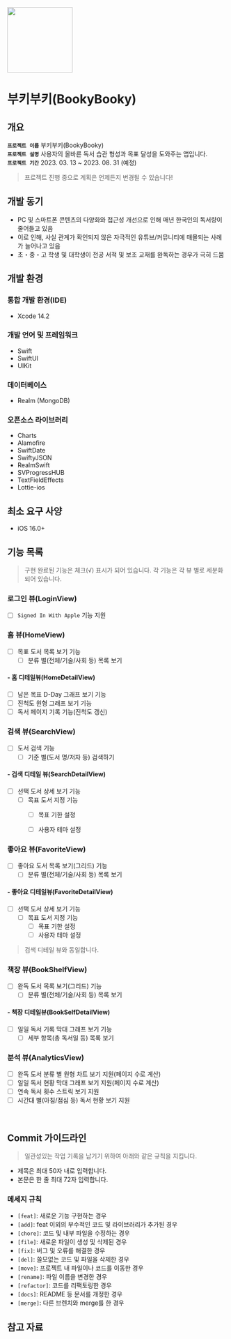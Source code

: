 <img src="https://user-images.githubusercontent.com/21079970/224593183-bb6b4657-3521-4fd9-a478-ae578bc05503.png" align="center" width="150" height="150">

# 부키부키(BookyBooky)
## 개요

**`프로젝트 이름`** 부키부키(BookyBooky) <br>
**`프로젝트 설명`** 사용자의 올바른 독서 습관 형성과 목표 달성을 도와주는 앱입니다. <br>
**`프로젝트 기간`** 2023. 03. 13 ~ 2023. 08. 31 (예정) <br>

> 프로젝트 진행 중으로 계획은 언제든지 변경될 수 있습니다!

## 개발 동기

* PC 및 스마트폰 콘텐츠의 다양화와 접근성 개선으로 인해 매년 한국인의 독서량이 줄어들고 있음 
* 이로 인해, 사실 관계가 확인되지 않은 자극적인 유튜브/커뮤니티에 매몰되는 사례가 늘어나고 있음
* 초・중・고 학생 및 대학생이 전공 서적 및 보조 교재를 완독하는 경우가 극히 드뭄

## 개발 환경

### 통합 개발 환경(IDE)

* Xcode 14.2

### 개발 언어 및 프레임워크

* Swift
* SwiftUI
* UIKit

### 데이터베이스

* Realm (MongoDB)

### 오픈소스 라이브러리

* Charts
* Alamofire
* SwiftDate
* SwiftyJSON
* RealmSwift
* SVProgressHUB
* TextFieldEffects
* Lottie-ios

## 최소 요구 사양

* iOS 16.0+

## 기능 목록

> 구현 완료된 기능은 체크(√) 표시가 되어 있습니다.
> 각 기능은 각 뷰 별로 세분화되어 있습니다.

### 로그인 뷰(LoginView)

- [ ] `Signed In With Apple` 기능 지원

### 홈 뷰(HomeView)

- [ ] 목표 도서 목록 보기 기능
  - [ ] 분류 별(전체/기술/사회 등) 목록 보기

#### - 홈 디테일뷰(HomeDetailView)

- [ ] 남은 목표 D-Day 그래프 보기 기능
- [ ] 진척도 원형 그래프 보기 기능
- [ ] 독서 페이지 기록 기능(진척도 갱신)

### 검색 뷰(SearchView)

- [ ] 도서 검색 기능
  - [ ] 기준 별(도서 명/저자 등) 검색하기

#### - 검색 디테일 뷰(SearchDetailView)

- [ ] 선택 도서 상세 보기 기능
  - [ ] 목표 도서 지정 기능
    - [ ] 목표 기한 설정
    - [ ] 사용자 테마 설정
 
 
### 좋아요 뷰(FavoriteView)

- [ ] 좋아요 도서 목록 보기(그리드) 기능
  - [ ] 분류 별(전체/기술/사회 등) 목록 보기
  
#### - 좋아요 디테일뷰(FavoriteDetailView)

- [ ] 선택 도서 상세 보기 기능
  - [ ] 목표 도서 지정 기능
    - [ ] 목표 기한 설정
    - [ ] 사용자 테마 설정

> 검색 디테일 뷰와 동일합니다.
 
### 책장 뷰(BookShelfView)

- [ ] 완독 도서 목록 보기(그리드) 기능
  - [ ] 분류 별(전체/기술/사회 등) 목록 보기

#### - 책장 디테일뷰(BookSelfDetailView)

- [ ] 일일 독서 기록 막대 그래프 보기 기능
  - [ ] 세부 항목(총 독서일 등) 목록 보기 

### 분석 뷰(AnalyticsView)

- [ ] 완독 도서 분류 별 원형 차트 보기 지원(페이지 수로 계산) 
- [ ] 일일 독서 현황 막대 그래프 보기 지원(페이지 수로 계산)
- [ ] 연속 독서 횟수 스트릭 보기 지원
- [ ] 시간대 별(아침/점심 등) 독서 현황 보기 지원

<br>

## Commit 가이드라인

> 일관성있는 작업 기록을 남기기 위하여 아래와 같은 규칙을 지킵니다.

* 제목은 최대 50자 내로 입력합니다.
* 본문은 한 줄 최대 72자 입력합니다.

### 메세지 규칙

* `[feat]`: 새로운 기능 구현하는 경우
* `[add]`: feat 이외의 부수적인 코드 및 라이브러리가 추가된 경우 
* `[chore]`: 코드 및 내부 파일을 수정하는 경우
* `[file]`: 새로운 파일이 생성 및 삭제된 경우
* `[fix]`: 버그 및 오류를 해결한 경우 
* `[del]`: 쓸모없는 코드 및 파일을 삭제한 경우 
* `[move]`: 프로젝트 내 파일이나 코드를 이동한 경우
* `[rename]`: 파일 이름을 변경한 경우 
* `[refactor]`: 코드를 리팩토링한 경우
* `[docs]`: README 등 문서를 개정한 경우 
* `[merge]`: 다른 브렌치와 merge를 한 경우 


## 참고 자료

